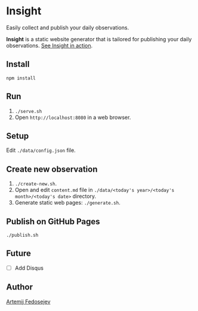 # Insight

Easily collect and publish your daily observations.

__Insight__ is a static website generator that is tailored for publishing your daily observations. [See Insight in action](https://fedosejev.github.io/insight/).

## Install

`npm install`

## Run

1. `./serve.sh`
2. Open `http://localhost:8080` in a web browser.

## Setup

Edit `./data/config.json` file.

## Create new observation

1. `./create-new.sh`.
2. Open and edit `content.md` file in `./data/<today's year>/<today's month>/<today's date>` directory.
3. Generate static web pages: `./generate.sh`.

## Publish on GitHub Pages

`./publish.sh`

## Future

- [ ] Add Disqus

## Author

[Artemij Fedosejev](http://artemij.com)
